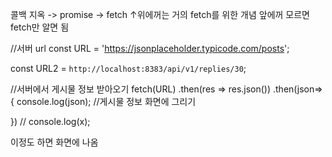 
콜백 지옥
-> promise
-> fetch
 ↑위에꺼는 거의 fetch를 위한 개념
앞에꺼 모르면 fetch만 알면 됨


//서버 url
const URL = 'https://jsonplaceholder.typicode.com/posts';

const URL2 = `http://localhost:8383/api/v1/replies/30`;

//서버에서 게시물 정보 받아오기
fetch(URL)
.then(res => res.json())
.then(json=>{
    console.log(json);
    //게시물 정보 화면에 그리기
    
})
// console.log(x);

이정도 하면 화면에 나옴
